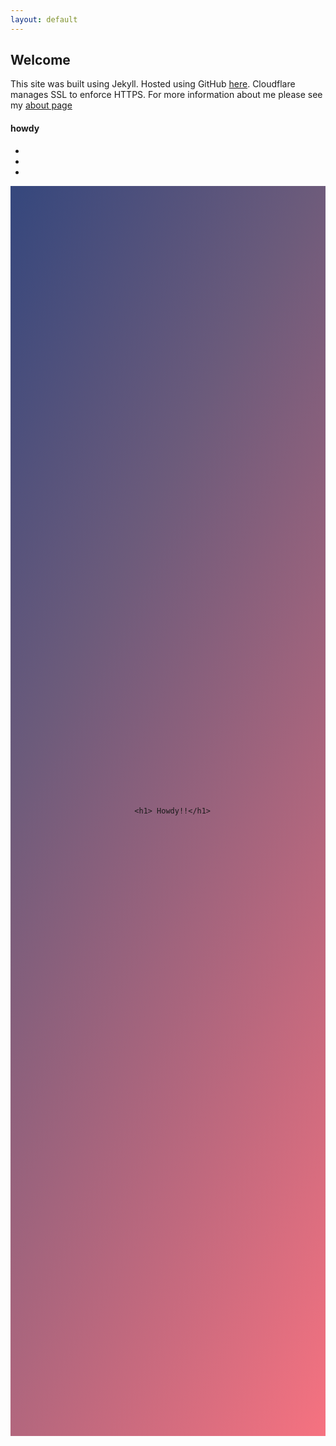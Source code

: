 ```yaml
---
layout: default
---
```


  <h2>Welcome</h2>

  This site was built using Jekyll. Hosted using GitHub [here](https://github.com/Mfhodges/site). Cloudflare manages SSL to enforce HTTPS. For more information about me please see my [about page](/about)

<style>
  #content {
  display: flex;
  justify-content: center;
  align-items: center;
  min-height: 50vh;
  background-color: #35477d;/*#fa691a;*/
  background-image: linear-gradient(117deg, rgba(53,71,125,1) 0%, rgba(108,91,123,1) 32%, rgba(246
,114,128,1) 100%);
  }

h1 {
margin-bottom: .5em;
font-family: Montserrat, sans-serif;
font-size: 4rem;
color: #e0354d;
}
/* 1st: Solid color and RGBA text-shadow*/

h1:nth-of-type(1) {
text-shadow: -1px -1px 0 rgba(255,255,255,.5),
  1px 1px 0 rgba(0,0,0,.25),
  3px 3px 3px rgba(0,0,0,.25),
  10px 10px 20px rgba(0,0,0,.5),
  20px 40px 40px rgba(0,0,0,.5);
}
</style>




<div class="browser maxied" style="undefined">
  <h4 class="title">howdy</h4>
  <ul class="ui">
    <li class="close"></li><li class="min"></li><li class="max"></li>
  </ul>
  <div class="window" style="undefined">
    <div id="content">

      <h1> Howdy!!</h1>
</div>
</div>
</div>
